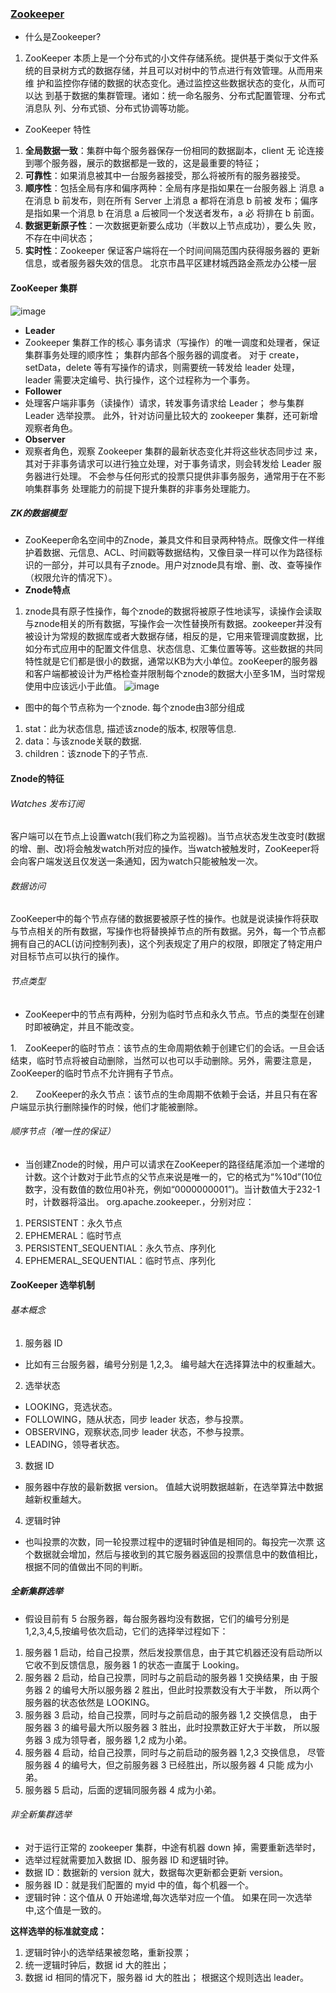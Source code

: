 ### [Zookeeper](https://www.jianshu.com/p/39736c054e88)
* 什么是Zookeeper?
1. ZooKeeper 本质上是一个分布式的小文件存储系统。提供基于类似于文件系
统的目录树方式的数据存储，并且可以对树中的节点进行有效管理。从而用来维
护和监控你存储的数据的状态变化。通过监控这些数据状态的变化，从而可以达
到基于数据的集群管理。诸如：统一命名服务、分布式配置管理、分布式消息队
列、分布式锁、分布式协调等功能。
* ZooKeeper 特性
1. **全局数据一致**：集群中每个服务器保存一份相同的数据副本，client 无
论连接到哪个服务器，展示的数据都是一致的，这是最重要的特征；
2. **可靠性**：如果消息被其中一台服务器接受，那么将被所有的服务器接受。
3. **顺序性**：包括全局有序和偏序两种：全局有序是指如果在一台服务器上
消息 a 在消息 b 前发布，则在所有 Server 上消息 a 都将在消息 b 前被
发布；偏序是指如果一个消息 b 在消息 a 后被同一个发送者发布，a 必
将排在 b 前面。
4. **数据更新原子性**：一次数据更新要么成功（半数以上节点成功），要么失
败，不存在中间状态；
5. **实时性**：Zookeeper 保证客户端将在一个时间间隔范围内获得服务器的
更新信息，或者服务器失效的信息。
北京市昌平区建材城西路金燕龙办公楼一层
#### ZooKeeper 集群
![image](https://upload-images.jianshu.io/upload_images/17533594-be7f21c03cc1d9f2.jpg)
* **Leader**
* Zookeeper 集群工作的核心
事务请求（写操作）的唯一调度和处理者，保证集群事务处理的顺序性；
集群内部各个服务器的调度者。
对于 create，setData，delete 等有写操作的请求，则需要统一转发给
leader 处理，leader 需要决定编号、执行操作，这个过程称为一个事务。
* **Follower**
* 处理客户端非事务（读操作）请求，转发事务请求给 Leader；
参与集群 Leader 选举投票。
此外，针对访问量比较大的 zookeeper 集群，还可新增观察者角色。
* **Observer**
* 观察者角色，观察 Zookeeper 集群的最新状态变化并将这些状态同步过
来，其对于非事务请求可以进行独立处理，对于事务请求，则会转发给 Leader
服务器进行处理。
不会参与任何形式的投票只提供非事务服务，通常用于在不影响集群事务
处理能力的前提下提升集群的非事务处理能力。
##### ZK的数据模型
* ZooKeeper命名空间中的Znode，兼具文件和目录两种特点。既像文件一样维护着数据、元信息、ACL、时间戳等数据结构，又像目录一样可以作为路径标识的一部分，并可以具有子znode。用户对znode具有增、删、改、查等操作（权限允许的情况下）。
* **Znode特点**
1. znode具有原子性操作，每个znode的数据将被原子性地读写，读操作会读取与znode相关的所有数据，写操作会一次性替换所有数据。zookeeper并没有被设计为常规的数据库或者大数据存储，相反的是，它用来管理调度数据，比如分布式应用中的配置文件信息、状态信息、汇集位置等等。这些数据的共同特性就是它们都是很小的数据，通常以KB为大小单位。zooKeeper的服务器和客户端都被设计为严格检查并限制每个znode的数据大小至多1M，当时常规使用中应该远小于此值。
![image](https://upload-images.jianshu.io/upload_images/6570150-cc9144d461019982)
* 图中的每个节点称为一个znode. 每个znode由3部分组成
1. stat：此为状态信息, 描述该znode的版本, 权限等信息.
2. data：与该znode关联的数据.
3. children：该znode下的子节点.

#### Znode的特征
###### Watches 发布订阅
客户端可以在节点上设置watch(我们称之为监视器)。当节点状态发生改变时(数据的增、删、改)将会触发watch所对应的操作。当watch被触发时，ZooKeeper将会向客户端发送且仅发送一条通知，因为watch只能被触发一次。
###### 数据访问
ZooKeeper中的每个节点存储的数据要被原子性的操作。也就是说读操作将获取与节点相关的所有数据，写操作也将替换掉节点的所有数据。另外，每一个节点都拥有自己的ACL(访问控制列表)，这个列表规定了用户的权限，即限定了特定用户对目标节点可以执行的操作。
###### 节点类型
* ZooKeeper中的节点有两种，分别为临时节点和永久节点。节点的类型在创建时即被确定，并且不能改变。

1.　ZooKeeper的临时节点：该节点的生命周期依赖于创建它们的会话。一旦会话结束，临时节点将被自动删除，当然可以也可以手动删除。另外，需要注意是，ZooKeeper的临时节点不允许拥有子节点。

2.　　ZooKeeper的永久节点：该节点的生命周期不依赖于会话，并且只有在客户端显示执行删除操作的时候，他们才能被删除。
###### 顺序节点（唯一性的保证）
* 当创建Znode的时候，用户可以请求在ZooKeeper的路径结尾添加一个递增的计数。这个计数对于此节点的父节点来说是唯一的，它的格式为“%10d”(10位数字，没有数值的数位用0补充，例如“0000000001”)。当计数值大于232-1时，计数器将溢出。
org.apache.zookeeper.，分别对应：
1. PERSISTENT：永久节点
2. EPHEMERAL：临时节点
3. PERSISTENT_SEQUENTIAL：永久节点、序列化
4. EPHEMERAL_SEQUENTIAL：临时节点、序列化


#### ZooKeeper 选举机制
######  基本概念
1. 服务器 ID
* 比如有三台服务器，编号分别是 1,2,3。
编号越大在选择算法中的权重越大。
2. 选举状态
* LOOKING，竞选状态。
* FOLLOWING，随从状态，同步 leader 状态，参与投票。
* OBSERVING，观察状态,同步 leader 状态，不参与投票。
* LEADING，领导者状态。
3. 数据 ID
* 服务器中存放的最新数据 version。
值越大说明数据越新，在选举算法中数据越新权重越大。
4. 逻辑时钟
* 也叫投票的次数，同一轮投票过程中的逻辑时钟值是相同的。每投完一次票
这个数据就会增加，然后与接收到的其它服务器返回的投票信息中的数值相比，
根据不同的值做出不同的判断。

##### 全新集群选举
* 假设目前有 5 台服务器，每台服务器均没有数据，它们的编号分别是
1,2,3,4,5,按编号依次启动，它们的选择举过程如下：
1. 服务器 1 启动，给自己投票，然后发投票信息，由于其它机器还没有启动所以它收不到反馈信息，服务器 1 的状态一直属于 Looking。 
2.  服务器 2 启动，给自己投票，同时与之前启动的服务器 1 交换结果，由
于服务器 2 的编号大所以服务器 2 胜出，但此时投票数没有大于半数，
所以两个服务器的状态依然是 LOOKING。 
3. 服务器 3 启动，给自己投票，同时与之前启动的服务器 1,2 交换信息，
由于服务器 3 的编号最大所以服务器 3 胜出，此时投票数正好大于半数，
所以服务器 3 成为领导者，服务器 1,2 成为小弟。
4. 服务器 4 启动，给自己投票，同时与之前启动的服务器 1,2,3 交换信息，
尽管服务器 4 的编号大，但之前服务器 3 已经胜出，所以服务器 4 只能
成为小弟。
5. 服务器 5 启动，后面的逻辑同服务器 4 成为小弟。

###### 非全新集群选举
* 对于运行正常的 zookeeper 集群，中途有机器 down 掉，需要重新选举时，
* 选举过程就需要加入数据 ID、服务器 ID 和逻辑时钟。
* 数据 ID：数据新的 version 就大，数据每次更新都会更新 version。
* 服务器 ID：就是我们配置的 myid 中的值，每个机器一个。
* 逻辑时钟：这个值从 0 开始递增,每次选举对应一个值。 如果在同一次选举
中,这个值是一致的。

**这样选举的标准就变成：**

1. 逻辑时钟小的选举结果被忽略，重新投票； 
2.  统一逻辑时钟后，数据 id 大的胜出； 
3.  数据 id 相同的情况下，服务器 id 大的胜出；
根据这个规则选出 leader。